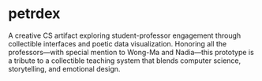 # petrdex
A creative CS artifact exploring student-professor engagement through collectible interfaces and poetic data visualization. Honoring all the professors—with special mention to Wong-Ma and Nadia—this prototype is a tribute to a collectible teaching system that blends computer science, storytelling, and emotional design.

